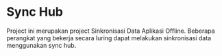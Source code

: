 # Sync Hub

Project ini merupakan project Sinkronisasi Data Aplikasi Offline. Beberapa perangkat yang bekerja secara luring dapat melakukan sinkronisasi data menggunakan sync hub.
